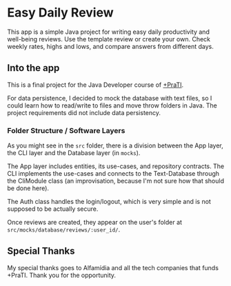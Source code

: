 # Easy Daily Review

This app is a simple Java project for writing easy daily productivity and well-being reviews. Use the template review or create your own. Check weekly rates, highs and lows, and compare answers from different days.

## Into the app

This is a final project for the Java Developer course of [+PraTI](https://maisprati.alfamidia.com.br/).

For data persistence, I decided to mock the database with text files, so I could learn how to read/write to files and move throw folders in Java. The project requirements did not include data persistency.

### Folder Structure / Software Layers

As you might see in the `src` folder, there is a division between the App layer, the CLI layer and the Database layer (in `mocks`).

The App layer includes entities, its use-cases, and repository contracts. The CLI implements the use-cases and connects to the Text-Database through the CliModule class (an improvisation, because I'm not sure how that should be done here).

The Auth class handles the login/logout, which is very simple and is not supposed to be actually secure.

Once reviews are created, they appear on the user's folder at `src/mocks/database/reviews/:user_id/`.

## Special Thanks

My special thanks goes to Alfamídia and all the tech companies that funds +PraTI. Thank you for the opportunity.
